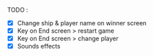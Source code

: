 TODO : 
- [x] Change ship & player name on winner screen
- [x] Key on End screen > restart game
- [x] Key on End screen > change player
- [x] Sounds effects